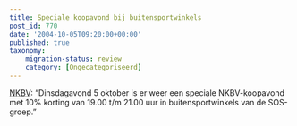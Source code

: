 ```yaml
---
title: Speciale koopavond bij buitensportwinkels
post_id: 770
date: '2004-10-05T09:20:00+00:00'
published: true
taxonomy:
    migration-status: review
    category: [Ongecategoriseerd]
---
```

[NKBV](https://web.archive.org/web/20050207110754/http://www.nkbv.nl/homepage/1578.html): “Dinsdagavond 5 oktober is er weer een speciale NKBV-koopavond met 10% korting van 19.00 t/m 21.00 uur in buitensportwinkels van de SOS-groep.”